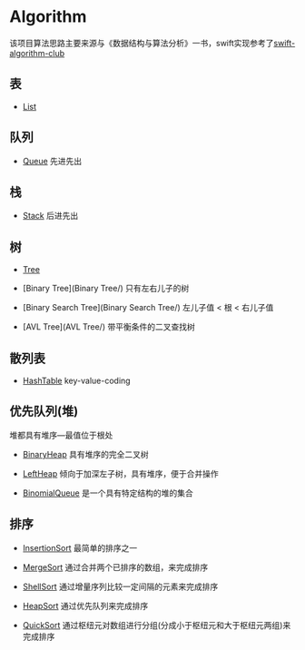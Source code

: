 # Algorithm
该项目算法思路主要来源与《数据结构与算法分析》一书，swift实现参考了[swift-algorithm-club](https://github.com/hollance/swift-algorithm-club)
## 表

- [List](List/)

## 队列

- [Queue](Queue/) 先进先出

## 栈

- [Stack](Stack/) 后进先出

## 树

* [Tree](Tree/)

* [Binary Tree](Binary Tree/) 只有左右儿子的树
* [Binary Search Tree](Binary Search Tree/) 左儿子值 < 根 < 右儿子值
* [AVL Tree](AVL Tree/) 带平衡条件的二叉查找树

## 散列表

- [HashTable](HashTable/) key-value-coding

## 优先队列(堆)

堆都具有堆序—最值位于根处

* [BinaryHeap](BinaryHeap/) 具有堆序的完全二叉树

* [LeftHeap](LeftHeap/) 倾向于加深左子树，具有堆序，便于合并操作
* [BinomialQueue](BinomialQueue) 是一个具有特定结构的堆的集合

## 排序
* [InsertionSort](InsertionSort/) 最简单的排序之一

* [MergeSort](MergeSort/) 通过合并两个已排序的数组，来完成排序
* [ShellSort](ShellSort/) 通过增量序列比较一定间隔的元素来完成排序​
* [HeapSort](HeapSort/) 通过优先队列来完成排序
* [QuickSort](QuickSort/) 通过枢纽元对数组进行分组(分成小于枢纽元和大于枢纽元两组)来完成排序

